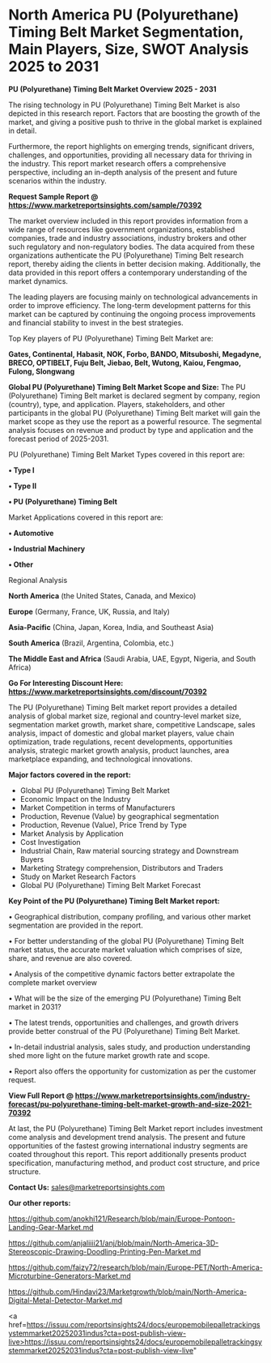 # North America PU (Polyurethane) Timing Belt Market Segmentation, Main Players, Size, SWOT Analysis 2025 to 2031

<Strong> PU (Polyurethane) Timing Belt Market Overview 2025 - 2031</strong>

The rising technology in PU (Polyurethane) Timing Belt Market is also depicted in this research report. Factors that are boosting the growth of the market, and giving a positive push to thrive in the global market is explained in detail.

Furthermore, the report highlights on emerging trends, significant drivers, challenges, and opportunities, providing all necessary data for thriving in the industry. This report market research offers a comprehensive perspective, including an in-depth analysis of the present and future scenarios within the industry.

<strong>Request Sample Report @ <a href=https://www.marketreportsinsights.com/sample/70392>https://www.marketreportsinsights.com/sample/70392</a></strong>

The market overview included in this report provides information from a wide range of resources like government organizations, established companies, trade and industry associations, industry brokers and other such regulatory and non-regulatory bodies. The data acquired from these organizations authenticate the PU (Polyurethane) Timing Belt research report, thereby aiding the clients in better decision making. Additionally, the data provided in this report offers a contemporary understanding of the market dynamics.

The leading players are focusing mainly on technological advancements in order to improve efficiency. The long-term development patterns for this market can be captured by continuing the ongoing process improvements and financial stability to invest in the best strategies.

Top Key players of PU (Polyurethane) Timing Belt Market are:

<strong>Gates, Continental, Habasit, NOK, Forbo, BANDO, Mitsuboshi, Megadyne, BRECO, OPTIBELT, Fuju Belt, Jiebao, Belt, Wutong, Kaiou, Fengmao, Fulong, Slongwang</strong>

<strong><b>Global PU (Polyurethane) Timing Belt Market Scope and Size:</b></strong>
The PU (Polyurethane) Timing Belt market is declared segment by company, region (country), type, and application. Players, stakeholders, and other participants in the global PU (Polyurethane) Timing Belt market will gain the market scope as they use the report as a powerful resource. The segmental analysis focuses on revenue and product by type and application and the forecast period of 2025-2031.

PU (Polyurethane) Timing Belt Market Types covered in this report are:

<strong>• Type I

• Type II

• PU (Polyurethane) Timing Belt</strong>

Market Applications covered in this report are:

<strong>• Automotive

• Industrial Machinery

• Other</strong> 

Regional Analysis

<strong>North America</strong> (the United States, Canada, and Mexico)

<strong>Europe</strong> (Germany, France, UK, Russia, and Italy)

<strong>Asia-Pacific</strong> (China, Japan, Korea, India, and Southeast Asia)

<strong>South America</strong> (Brazil, Argentina, Colombia, etc.)

<strong>The Middle East and Africa</strong> (Saudi Arabia, UAE, Egypt, Nigeria, and South Africa)

<strong>Go For Interesting Discount Here: <a href=https://www.marketreportsinsights.com/discount/70392>https://www.marketreportsinsights.com/discount/70392</a></strong>

The PU (Polyurethane) Timing Belt market report provides a detailed analysis of global market size, regional and country-level market size, segmentation market growth, market share, competitive Landscape, sales analysis, impact of domestic and global market players, value chain optimization, trade regulations, recent developments, opportunities analysis, strategic market growth analysis, product launches, area marketplace expanding, and technological innovations.

<strong><b>Major factors covered in the report:</b></strong>
<ul>
  <li>Global PU (Polyurethane) Timing Belt Market </li>
  <li>Economic Impact on the Industry</li>
  <li>Market Competition in terms of Manufacturers</li>
  <li>Production, Revenue (Value) by geographical segmentation</li>
  <li>Production, Revenue (Value), Price Trend by Type</li>
  <li>Market Analysis by Application</li>
  <li>Cost Investigation</li>
  <li>Industrial Chain, Raw material sourcing strategy and Downstream Buyers</li>
  <li>Marketing Strategy comprehension, Distributors and Traders</li>
  <li>Study on Market Research Factors</li>
  <li>Global PU (Polyurethane) Timing Belt Market Forecast</li>
</ul>

<strong><b>Key Point of the PU (Polyurethane) Timing Belt Market report:</b></strong>

• Geographical distribution, company profiling, and various other market segmentation are provided in the report.

• For better understanding of the global PU (Polyurethane) Timing Belt market status, the accurate market valuation which comprises of size, share, and revenue are also covered.

• Analysis of the competitive dynamic factors better extrapolate the complete market overview

• What will be the size of the emerging PU (Polyurethane) Timing Belt market in 2031?

• The latest trends, opportunities and challenges, and growth drivers provide better construal of the PU (Polyurethane) Timing Belt Market.

• In-detail industrial analysis, sales study, and production understanding shed more light on the future market growth rate and scope.

• Report also offers the opportunity for customization as per the customer request.

<strong><b>View Full Report @ <a href=https://www.marketreportsinsights.com/industry-forecast/pu-polyurethane-timing-belt-market-growth-and-size-2021-70392>https://www.marketreportsinsights.com/industry-forecast/pu-polyurethane-timing-belt-market-growth-and-size-2021-70392</a></b></strong>


At last, the PU (Polyurethane) Timing Belt Market report includes investment come analysis and development trend analysis. The present and future opportunities of the fastest growing international industry segments are coated throughout this report. This report additionally presents product specification, manufacturing method, and product cost structure, and price structure.

<strong>Contact Us:</strong>
sales@marketreportsinsights.com

<strong>Our other reports:</strong>

<a href=https://github.com/anokhi121/Research/blob/main/Europe-Pontoon-Landing-Gear-Market.md>https://github.com/anokhi121/Research/blob/main/Europe-Pontoon-Landing-Gear-Market.md</a>

<a href=https://github.com/anjaliiii21/anj/blob/main/North-America-3D-Stereoscopic-Drawing-Doodling-Printing-Pen-Market.md>https://github.com/anjaliiii21/anj/blob/main/North-America-3D-Stereoscopic-Drawing-Doodling-Printing-Pen-Market.md</a>

<a href=https://github.com/faizy72/research/blob/main/Europe-PET/North-America-Microturbine-Generators-Market.md>https://github.com/faizy72/research/blob/main/Europe-PET/North-America-Microturbine-Generators-Market.md</a>

<a href=https://github.com/Hindavi23/Marketgrowth/blob/main/North-America-Digital-Metal-Detector-Market.md>https://github.com/Hindavi23/Marketgrowth/blob/main/North-America-Digital-Metal-Detector-Market.md</a>

<a href=https://issuu.com/reportsinsights24/docs/europemobilepalletrackingsystemmarket20252031indus?cta=post-publish-view-live>https://issuu.com/reportsinsights24/docs/europemobilepalletrackingsystemmarket20252031indus?cta=post-publish-view-live</a>"
